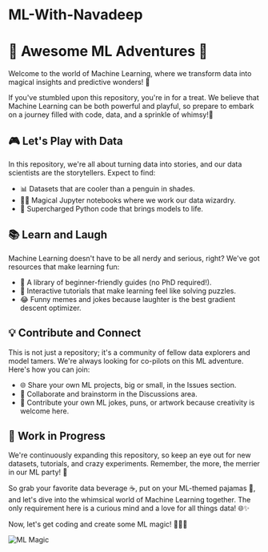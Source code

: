 # ML-With-Navadeep
# 🚀 Awesome ML Adventures 🤖

Welcome to the world of Machine Learning, where we transform data into magical insights and predictive wonders! 🌟

If you've stumbled upon this repository, you're in for a treat. We believe that Machine Learning can be both powerful and playful, so prepare to embark on a journey filled with code, data, and a sprinkle of whimsy!🌈

## 🎮 Let's Play with Data

In this repository, we're all about turning data into stories, and our data scientists are the storytellers. Expect to find:

- 📊 Datasets that are cooler than a penguin in shades.
- 🧙‍♂️ Magical Jupyter notebooks where we work our data wizardry.
- 🤖 Supercharged Python code that brings models to life.

## 📚 Learn and Laugh

Machine Learning doesn't have to be all nerdy and serious, right? We've got resources that make learning fun:

- 📖 A library of beginner-friendly guides (no PhD required!).
- 🧩 Interactive tutorials that make learning feel like solving puzzles.
- 😂 Funny memes and jokes because laughter is the best gradient descent optimizer.

## 💡 Contribute and Connect

This is not just a repository; it's a community of fellow data explorers and model tamers. We're always looking for co-pilots on this ML adventure. Here's how you can join:

- 🌐 Share your own ML projects, big or small, in the Issues section.
- 🤝 Collaborate and brainstorm in the Discussions area.
- 🎉 Contribute your own ML jokes, puns, or artwork because creativity is welcome here.

## 🚧 Work in Progress

We're continuously expanding this repository, so keep an eye out for new datasets, tutorials, and crazy experiments. Remember, the more, the merrier in our ML party! 🥳

So grab your favorite data beverage ☕️, put on your ML-themed pajamas 👕, and let's dive into the whimsical world of Machine Learning together. The only requirement here is a curious mind and a love for all things data! 🌐✨

Now, let's get coding and create some ML magic! 🧙‍♀️💫

![ML Magic](https://media.giphy.com/media/12NUbkX6p4xOO4/giphy.gif)
